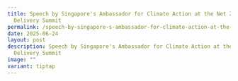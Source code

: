 ```yaml
---
title: Speech by Singapore's Ambassador for Climate Action at the Net Zero
  Delivery Summit
permalink: /speech-by-singapore-s-ambassador-for-climate-action-at-the-net-zero-delivery-summit/
date: 2025-06-24
layout: post
description: Speech by Singapore's Ambassador for Climate Action at the Net Zero
  Delivery Summit
image: ""
variant: tiptap
---
```

